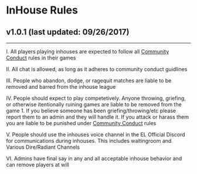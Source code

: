 # InHouse Rules
## v1.0.1 (last updated: 09/26/2017)
---

I. All players playing inhouses are expected to follow all [Community Conduct](https://github.com/EchoLeague/Echo-League-Rules/blob/master/COMMUNITY.md) rules in their games

II. All chat is allowed, as long as it adheres to community conduct guidlines

III. People who abandon, dodge, or ragequit matches are liable to be removed and barred from the inhouse league

IV. People should expect to play competetively.  Anyone throwing, griefing, or otherwise itentionally ruining games are liable to be removed from the game
    1. If you believe someone has been griefing/throwing/etc please report them to an admin and they will handle it.  If you attack or harass them you are liable to be punished under [Community Conduct](https://github.com/EchoLeague/Echo-League-Rules/blob/master/COMMUNITY.md) rules
 
V. People should use the inhouses voice channel in the EL Official Discord for communications during inhouses.  This includes waitingroom and Various Dire/Radiant Channels 

VI. Admins have final say in any and all acceptable inhouse behavior and can remove players at will
